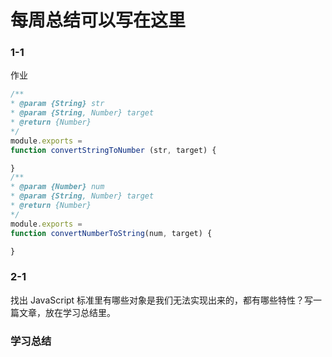 # 每周总结可以写在这里

### 1-1 
作业  
```javascript
/**
* @param {String} str
* @param {String, Number} target
* @return {Number}
*/
module.exports = 
function convertStringToNumber (str, target) {

}
/**
* @param {Number} num
* @param {String, Number} target
* @return {Number}
*/
module.exports =
function convertNumberToString(num, target) {

}
```

### 2-1
找出 JavaScript 标准里有哪些对象是我们无法实现出来的，都有哪些特性？写一篇文章，放在学习总结里。


### 学习总结